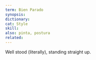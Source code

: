 ```yaml
---
term: Bien Parado
synopsis:
dictionary:
cat: Style
skill:
also: pinta, postura
related:
---
```

Well stood (literally), standing straight up.
